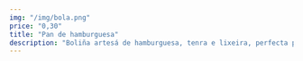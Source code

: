 ```yaml
---
img: "/img/bola.png"
price: "0,30"
title: "Pan de hamburguesa"
description: "Boliña artesá de hamburguesa, tenra e lixeira, perfecta para acompañar calquera ingrediente."
---
```

